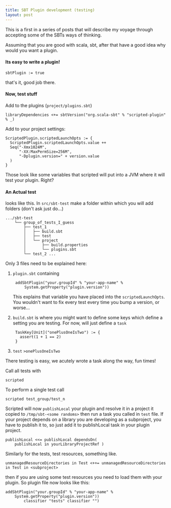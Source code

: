 ```yaml
---
title: SBT Plugin development (testing)
layout: post
---
```


This is a first in a series of posts that will describe my voyage through accepting some of the SBTs ways of thinking.

Assuming that you are good with scala, sbt, after that have a good idea why would you want a plugin.


#### Its easy to write a plugin!

    sbtPlugin := true

that's it, good job there.


#### Now, test stuff

Add to the plugins (`project/plugins.sbt`)


    libraryDependencies <+= sbtVersion("org.scala-sbt" % "scripted-plugin" % _)



Add to your project settings:

    ScriptedPlugin.scriptedLaunchOpts := { 
      ScriptedPlugin.scriptedLaunchOpts.value ++
      Seq("-Xmx1024M", 
          "-XX:MaxPermSize=256M", 
          "-Dplugin.version=" + version.value
      )
    }

Those look like some variables that scripted will put into a JVM where it will test your plugin. Right?

#### An Actual test
looks like this. In `src/sbt-test` make a folder within which you will add folders (don't ask just do...)

    .../sbt-test
        └── group_of_tests_I_guess
            ├── test_1
            │   ├── build.sbt
            │   ├── test
            │   └── project
            │       ├── build.properties
            │       └── plugins.sbt
            └── test_2 ...

Only 3 files need to be explained here:

1. `plugin.sbt` containing

        addSbtPlugin("your.groupId" % "your-app-name" % 
            System.getProperty("plugin.version"))

    This explains that variable you have placed into the `scriptedLaunchOpts`. You wouldn't want to fix every test every time you bump a version, or worse...

2. `build.sbt` is where you might want to define some keys which define a setting you are testing. For now, will just define a `task`


        TaskKey[Unit]("onePlusOneIsTwo") := {
          assert(1 + 1 == 2)
        }


3. `test` `>onePlusOneIsTwo`


There testing is easy, we acutely wrote a task along the way, fun times!

Call all tests with 

    scripted

To perform a single test call 

    scripted test_group/test_n


Scripted will now `publishLocal` your plugin and resolve it in a project it copied to `/tmp/sbt-<some randoms>` then run a task you called in `test` file.
If your project depends on a library you are developing as a subproject, you have to publish it to, so just add it to publishLocal task in your plugin project.

    publishLocal <<= publishLocal dependsOn( 
        publishLocal in yourLibraryProjectRef )


Similarly for the tests, test resources, something like.


    unmanagedResourceDirectories in Test <++= unmanagedResourceDirectories in Test in <subproject>


then if you are using some test resources you need to load them with your plugin. So plugin file now looks like this:


    addSbtPlugin("your.groupId" % "your-app-name" % 
        System.getProperty("plugin.version"))
            classifier "tests" classifier "")
